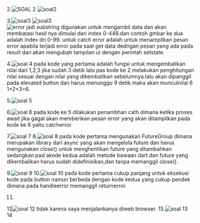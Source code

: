 2.![SOAL 2](image.png)
![soal2](image-1.png)

3.![soal3](image-2.png)
![soal3](image-3.png)\
![error](image-5.png)
jadi substring digunakan untuk mengambil data dan akan membatasi hasil nya dimulai dari index 0-449.dan contoh gmbar ke dua adalah index dri 0-99.
untuk catch error adalah untuk menampilkan pesan error apabila terjadi error pada saat get data dedngan pesan  yang ada pada result dan akan mengubah tampilan ui dengan  perintah setstate.

4.![soal 4](image-4.png)
pada kode yang pertama adalah fungsi untuk mengembalikan nilai dari 1,2,3 jika sudah 3 detik
lalu pas kode ke 2 melakukan penghitungan nilai sesuai dengan nilai yang dikembalikan sebelumnya.lalu akan dipanggil pada elevated button dan harus menunggu 9 detik maka akan munculnilai 6 1+2+3=6.

5.![soal 5](image-6.png)

6.![soal 6](image-7.png)
pada kode ke 5 dilakukan penambhan cath dimana ketika proses await jika gagal akan memberikan pesan error yang akan ditampilkan pada kode ke 6 yaitu catcherror.

7.![soal 7](image-8.png)
8.![soal 8](image-9.png)
pada kode pertama mengunakan FutureGroup dimana merupakan library dari async yang akan mengelola future dan harus mengunakan close() untuk menghentikan future yang ditambahkan
sedangkan pad akode kedua adalah metode bawaan dart dan future yang dikembalikan harus sudah didefinisikan,dan tanpa memanggil close().

9.![soal 9](image-10.png)
10.![soal 10](image-11.png)
pada kode pertama cukup panjang untuk eksekusi kode pada button namun berbeda dengan kode kedua yang cukup pendek dimana pada handleerror memanggil returnerror.

11.
12![soal 12](image-12.png)
tidak karena saya menjalankanya diweb browser.
13.![soal 13](image-13.png)
14
